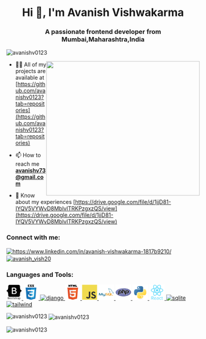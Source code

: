 <h1 align="center">Hi 👋, I'm Avanish Vishwakarma</h1>
<h3 align="center">A passionate frontend developer from Mumbai,Maharashtra,India</h3>

<p align="left"> <img src="https://komarev.com/ghpvc/?username=avanishv0123&label=Profile%20views&color=0e75b6&style=flat" alt="avanishv0123" /> </p>
<img align = "right" src = " https://uploads-ssl.webflow.com/61ebe5f773be1acd620f8208/61fa3997c8a7f531e18d4e67_man-coding-on-laptop.gif" width ="400px" height="350px" />

- 👨‍💻 All of my projects are available at [https://github.com/avanishv0123?tab=repositories](https://github.com/avanishv0123?tab=repositories)

- 📫 How to reach me **avanishv73@gmail.com**

- 📄 Know about my experiences [https://drive.google.com/file/d/1jjD81-IYQV5VYWvD8MblvlTRKPzgxzQS/view](https://drive.google.com/file/d/1jjD81-IYQV5VYWvD8MblvlTRKPzgxzQS/view)



<h3 align="left">Connect with me:</h3>
<p align="left">
<a href="https://linkedin.com/in/https://www.linkedin.com/in/avanish-vishwakarma-1817b9210/" target="blank"><img align="center" src="https://raw.githubusercontent.com/rahuldkjain/github-profile-readme-generator/master/src/images/icons/Social/linked-in-alt.svg" alt="https://www.linkedin.com/in/avanish-vishwakarma-1817b9210/" height="30" width="40" /></a>
<a href="https://instagram.com/avanish_vish20" target="blank"><img align="center" src="https://raw.githubusercontent.com/rahuldkjain/github-profile-readme-generator/master/src/images/icons/Social/instagram.svg" alt="avanish_vish20" height="30" width="40" /></a>
</p>

<h3 align="left">Languages and Tools:</h3>
<p align="left"> <a href="https://getbootstrap.com" target="_blank" rel="noreferrer"> <img src="https://raw.githubusercontent.com/devicons/devicon/master/icons/bootstrap/bootstrap-plain-wordmark.svg" alt="bootstrap" width="40" height="40"/> </a> <a href="https://www.w3schools.com/css/" target="_blank" rel="noreferrer"> <img src="https://raw.githubusercontent.com/devicons/devicon/master/icons/css3/css3-original-wordmark.svg" alt="css3" width="40" height="40"/> </a> <a href="https://www.djangoproject.com/" target="_blank" rel="noreferrer"> <img src="https://cdn.worldvectorlogo.com/logos/django.svg" alt="django" width="40" height="40"/> </a> <a href="https://www.w3.org/html/" target="_blank" rel="noreferrer"> <img src="https://raw.githubusercontent.com/devicons/devicon/master/icons/html5/html5-original-wordmark.svg" alt="html5" width="40" height="40"/> </a> <a href="https://developer.mozilla.org/en-US/docs/Web/JavaScript" target="_blank" rel="noreferrer"> <img src="https://raw.githubusercontent.com/devicons/devicon/master/icons/javascript/javascript-original.svg" alt="javascript" width="40" height="40"/> </a> <a href="https://www.mysql.com/" target="_blank" rel="noreferrer"> <img src="https://raw.githubusercontent.com/devicons/devicon/master/icons/mysql/mysql-original-wordmark.svg" alt="mysql" width="40" height="40"/> </a> <a href="https://www.php.net" target="_blank" rel="noreferrer"> <img src="https://raw.githubusercontent.com/devicons/devicon/master/icons/php/php-original.svg" alt="php" width="40" height="40"/> </a> <a href="https://www.python.org" target="_blank" rel="noreferrer"> <img src="https://raw.githubusercontent.com/devicons/devicon/master/icons/python/python-original.svg" alt="python" width="40" height="40"/> </a> <a href="https://reactjs.org/" target="_blank" rel="noreferrer"> <img src="https://raw.githubusercontent.com/devicons/devicon/master/icons/react/react-original-wordmark.svg" alt="react" width="40" height="40"/> </a> <a href="https://www.sqlite.org/" target="_blank" rel="noreferrer"> <img src="https://www.vectorlogo.zone/logos/sqlite/sqlite-icon.svg" alt="sqlite" width="40" height="40"/> </a> <a href="https://tailwindcss.com/" target="_blank" rel="noreferrer"> <img src="https://www.vectorlogo.zone/logos/tailwindcss/tailwindcss-icon.svg" alt="tailwind" width="40" height="40"/> </a> </p>

<p><img align="left" src="https://github-readme-stats.vercel.app/api/top-langs?username=avanishv0123&show_icons=true&locale=en&layout=compact" alt="avanishv0123" /></p>

<p>&nbsp;<img align="center" src="https://github-readme-stats.vercel.app/api?username=avanishv0123&show_icons=true&locale=en" alt="avanishv0123" /></p>

<p><img align="center" src="https://github-readme-streak-stats.herokuapp.com/?user=avanishv0123&" alt="avanishv0123" /></p>
